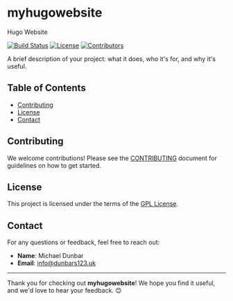 # myhugowebsite
Hugo Website

[![Build Status](https://img.shields.io/badge/build-passing-brightgreen)](https://github.com/michaeldun123/myhugowebsite)
[![License](https://img.shields.io/github/license/michaeldun123/myhugowebsite)](LICENSE)
[![Contributors](https://img.shields.io/github/contributors/michaeldun123/myhugowebsite)](https://github.com/michaeldun123/myhugowebsite/graphs/contributors)

A brief description of your project: what it does, who it's for, and why it's useful.

## Table of Contents
- [Contributing](#contributing)
- [License](#license)
- [Contact](#contact)

## Contributing

We welcome contributions! Please see the [CONTRIBUTING](CONTRIBUTING.md) document for guidelines on how to get started.

## License

This project is licensed under the terms of the [GPL License](LICENSE).

## Contact

For any questions or feedback, feel free to reach out:

- **Name**: Michael Dunbar
- **Email**: [info@dunbars123.uk](mailto:info@dunbars123.uk)

---

Thank you for checking out **myhugowebsite**! We hope you find it useful, and we'd love to hear your feedback. 😊
